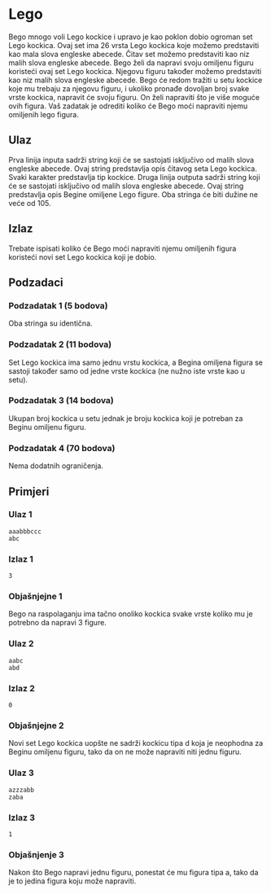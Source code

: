 # Lego
Bego mnogo voli Lego kockice i upravo je kao poklon dobio ogroman set Lego kockica. Ovaj set ima 26 vrsta Lego kockica koje možemo predstaviti kao mala slova engleske abecede. Čitav set možemo predstaviti kao niz malih slova engleske abecede. Bego želi da napravi svoju omiljenu figuru koristeći ovaj set Lego kockica. Njegovu figuru također možemo predstaviti kao niz malih slova engleske abecede. Bego će redom tražiti u setu kockice koje mu trebaju za njegovu figuru, i ukoliko pronađe dovoljan broj svake vrste kockica, napravit će svoju figuru. On želi napraviti što je više moguće ovih figura. Vaš zadatak je odrediti koliko će Bego moći napraviti njemu omiljenih lego figura.
## Ulaz
Prva linija inputa sadrži string koji će se sastojati isključivo od malih slova engleske abecede. Ovaj string predstavlja opis čitavog seta Lego kockica. Svaki karakter predstavlja tip kockice.
Druga linija outputa sadrži string koji će se sastojati isključivo od malih slova engleske abecede. Ovaj string predstavlja opis Begine omiljene Lego figure.
Oba stringa će biti dužine ne veće od 105.
## Izlaz
Trebate ispisati koliko će Bego moći napraviti njemu omiljenih figura koristeći novi set Lego kockica koji je dobio.

## Podzadaci
### Podzadatak 1 (5 bodova)
Oba stringa su identična.
### Podzadatak 2 (11 bodova)
Set Lego kockica ima samo jednu vrstu kockica, a Begina omiljena figura se sastoji također samo od jedne vrste kockica (ne nužno iste vrste kao u setu).
### Podzadatak 3 (14 bodova)
Ukupan broj kockica u setu jednak je broju kockica koji je potreban za Beginu omiljenu figuru.
### Podzadatak 4 (70 bodova)
Nema dodatnih ograničenja.

## Primjeri
### Ulaz 1
```
aaabbbccc
abc
```
### Izlaz 1
```
3
```
### Objašnjejne 1
Bego na raspolaganju ima tačno onoliko kockica svake vrste koliko mu je potrebno da napravi 3 figure.
### Ulaz 2
```
aabc
abd
```
### Izlaz 2
```
0
```
### Objašnjejne 2
Novi set Lego kockica uopšte ne sadrži kockicu tipa d koja je neophodna za Beginu omiljenu figuru, tako da on ne može napraviti niti jednu figuru.
### Ulaz 3
```
azzzabb
zaba
```
### Izlaz 3
```
1
```
### Objašnjenje 3
Nakon što Bego napravi jednu figuru, ponestat će mu figura tipa a, tako da je to jedina figura koju može napraviti.